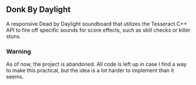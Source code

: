## Donk By Daylight
A responsive Dead by Daylight soundboard that utilizes the Tesseract C++ API to fire off specific sounds for score effects, such as skill checks or killer stuns.

### Warning
As of now, the project is abandoned. All code is left up in case I find a way to make this practical, but the idea is a lot harder to implement than it seems.

